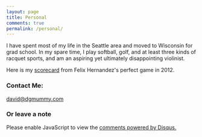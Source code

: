 ```yaml
---
layout: page
title: Personal
comments: true
permalink: /personal/
---
```


I have spent most of my life in the Seattle area and moved to Wisconsin for grad school. In my spare time, I play softball, golf, and at least three kinds of racquet sports, and am an aspiring yet ultimately disappointing violinist.

Here is my <a href="{{ site.baseurl }}/images/felix_perfect_visitors.jpg">scorecard</a> from Felix Hernandez's perfect game in 2012.

### Contact Me:

[david@dgmummy.com](mailto:david@dgmummy)

### Or leave a note

<div id="disqus_thread"></div>
<script>
    /**
     *  RECOMMENDED CONFIGURATION VARIABLES: EDIT AND UNCOMMENT THE SECTION BELOW TO INSERT DYNAMIC VALUES FROM YOUR PLATFORM OR CMS.
     *  LEARN WHY DEFINING THESE VARIABLES IS IMPORTANT: https://disqus.com/admin/universalcode/#configuration-variables
     */
    /*
    var disqus_config = function () {
        this.page.url = PAGE_URL;  // Replace PAGE_URL with your page's canonical URL variable
        this.page.identifier = PAGE_IDENTIFIER; // Replace PAGE_IDENTIFIER with your page's unique identifier variable
    };
    */
    (function() {  // DON'T EDIT BELOW THIS LINE
        var d = document, s = d.createElement('script');

        s.src = '//dgmummy.disqus.com/embed.js';

        s.setAttribute('data-timestamp', +new Date());
        (d.head || d.body).appendChild(s);
    })();
</script>
<noscript>Please enable JavaScript to view the <a href="https://disqus.com/?ref_noscript" rel="nofollow">comments powered by Disqus.</a></noscript>
